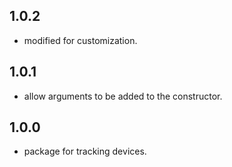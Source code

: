 ## 1.0.2

- modified for customization.

## 1.0.1

- allow arguments to be added to the constructor.

## 1.0.0

- package for tracking devices.
